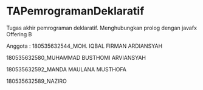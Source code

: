 # TAPemrogramanDeklaratif
Tugas akhir pemrograman deklaratif. Menghubungkan prolog dengan javafx
Offering B

Anggota :
180535632544_MOH. IQBAL FIRMAN ARDIANSYAH

180535632580_MUHAMMAD BUSTHOMI ARVIANSYAH

180535632592_MANDA MAULANA MUSTHOFA

180535632589_NAZIRO

